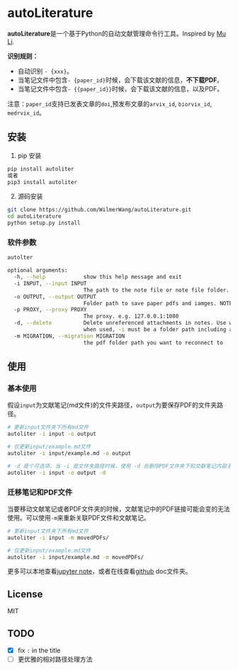 # autoLiterature
**autoLiterature**是一个基于Python的自动文献管理命令行工具。Inspired by [Mu Li](https://www.bilibili.com/video/BV1nA41157y4).   


**识别规则：**
- 自动识别 `- {xxx}`。
- 当笔记文件中包含`- {paper_id}`时候，会下载该文献的信息，**不下载PDF**。
- 当笔记文件中包含`- {{paper_id}}`时候，会下载该文献的信息，以及PDF。

注意：`paper_id`支持已发表文章的`doi`,预发布文章的`arvix_id`, `biorvix_id`, `medrvix_id`。

## 安装
1. pip 安装
```bash 
pip install autoliter
或者
pip3 install autoliter
```

2. 源码安装
```bash
git clone https://github.com/WilmerWang/autoLiterature.git
cd autoLiterature
python setup.py install 
```

### 软件参数
```bash
autolter

optional arguments:
  -h, --help            show this help message and exit
  -i INPUT, --input INPUT
                        The path to the note file or note file folder.
  -o OUTPUT, --output OUTPUT
                        Folder path to save paper pdfs and iamges. NOTE: MUST BE FOLDER
  -p PROXY, --proxy PROXY
                        The proxy. e.g. 127.0.0.1:1080
  -d, --delete          Delete unreferenced attachments in notes. Use with caution,
                        when used, -i must be a folder path including all notes
  -m MIGRATION, --migration MIGRATION
                        the pdf folder path you want to reconnect to
```

## 使用
### 基本使用
假设`input`为文献笔记(md文件)的文件夹路径，`output`为要保存PDF的文件夹路径。

```bash
# 更新input文件夹下所有md文件
autoliter -i input -o output 

# 仅更新input/example.md文件
autoliter -i input/example.md -o output  

# -d 是个可选项，当 -i 是文件夹路径时候，使用 -d 会删除PDF文件夹下和文献笔记内容无关的pdf文件
autoliter -i input -o output -d
```

### 迁移笔记和PDF文件
当要移动文献笔记或者PDF文件夹的时候，文献笔记中的PDF链接可能会变的无法使用。可以使用`-m`来重新关联PDF文件和文献笔记。

```bash
# 更新input文件夹下所有md文件
autoliter -i input -m movedPDFs/

# 仅更新input/example.md文件
autoliter -i input/example.md -m movedPDFs/  
```

更多可以本地查看[jupyter note](doc/autolter_example.ipynb)，或者在线查看[github](https://github.com/WilmerWang/autoLiterature.git) doc文件夹。

## License
MIT

## TODO
- [x] fix `:` in the title
- [ ] 更优雅的相对路径处理方法